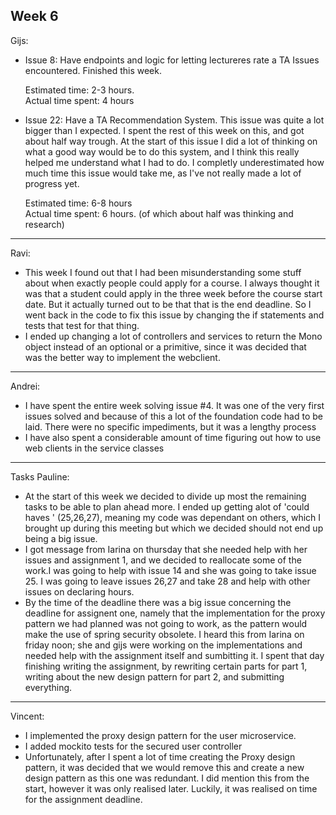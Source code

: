 ## Week 6
Gijs:
- Issue 8:  Have endpoints and logic for letting lectureres rate a TA
	Issues encountered. Finished this week.
	
	Estimated time: 2-3 hours.\
	Actual time spent: 4 hours
	
- Issue 22: Have a TA Recommendation System.
    This issue was quite a lot bigger than I expected. I spent the rest of this week on this, and got about half way trough. At the start of this issue I did a lot of thinking on what a good way would be to do this system, and I think this really helped me understand what I had to do. I completly underestimated how much time this issue would take me, as I've not really made a lot of progress yet.

	Estimated time: 6-8 hours\
	Actual time spent: 6 hours. (of which about half was thinking and research)
	
---
Ravi:
- This week I found out that I had been misunderstanding some stuff about when exactly people could apply for a course. I always thought it was that a student could apply in the three week before the course start date. But it actually turned out to be that that is the end deadline. So I went back in the code to fix this issue by changing the if statements and tests that test for that thing.
- I ended up changing a lot of controllers and services to return the Mono object instead of an optional or a primitive, since it was decided that was the better way to implement the webclient.

---
Andrei:
- I have spent the entire week solving issue #4. It was one of the very first issues solved and because of this a lot of the foundation code had to be laid. There were no specific impediments, but it was a lengthy process
- I have also spent a considerable amount of time figuring out how to use web clients in the service classes
---

Tasks Pauline:<br />
- At the start of this week we decided to divide up most the remaining tasks to be able to plan ahead more. I ended up getting alot of 'could haves ' \(25,26,27\), meaning my code was dependant on others, which I brought up during this meeting but which we decided should not end up being a big issue. 
- I got message from Iarina on thursday that she needed help with her issues and assignment 1, and we decided to reallocate some of the work.I was going to help with issue 14 and she was going to take issue 25. I was going to leave issues 26,27 and take 28 and help with other issues on declaring hours. 
- By the time of the deadline there was a big issue concerning the deadline for assignent one, namely that the implementation for the proxy pattern we had planned was not going to work, as the pattern would make the use of spring security obsolete. I heard this from Iarina on friday noon; she and gijs were working on the implementations and needed help with the assignment itself and sumbitting it. I spent that day finishing writing the assignment, by rewriting certain parts for part 1, writing about the new design pattern for part 2, and submitting everything.
---
Vincent:
- I implemented the proxy design pattern for the user microservice.
- I added mockito tests for the secured user controller
- Unfortunately, after I spent a lot of time creating the Proxy design pattern, it was decided that we would remove this and create a new design pattern as this one was redundant. I did mention this from the start, however it was only realised later. Luckily, it was realised on time for the assignment deadline.
